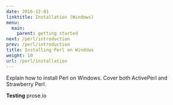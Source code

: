```yaml
---
date: 2016-12-01
linktitle: Installation (Windows)
menu:
  main:
    parent: getting started
next: /perl/introduction
prev: /perl/introduction
title: Installing Perl on Windows
weight: 10
url: /perl/installation
---
```


Explain how to install Perl on Windows. Cover both ActivePerl and Strawberry Perl.

**Testing** prose.io
